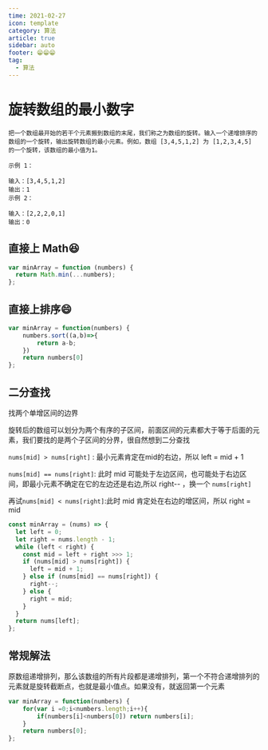 ```yaml
---
time: 2021-02-27
icon: template
category: 算法
article: true
sidebar: auto
footer: 😁😁😁
tag:
  - 算法
---
```


# 旋转数组的最小数字

```
把一个数组最开始的若干个元素搬到数组的末尾，我们称之为数组的旋转。输入一个递增排序的数组的一个旋转，输出旋转数组的最小元素。例如，数组 [3,4,5,1,2] 为 [1,2,3,4,5] 的一个旋转，该数组的最小值为1。  

示例 1：

输入：[3,4,5,1,2]
输出：1
示例 2：

输入：[2,2,2,0,1]
输出：0
```

## 直接上 Math😆

```js
var minArray = function (numbers) {
  return Math.min(...numbers);
};
```

## 直接上排序😄

```js
var minArray = function(numbers) {
    numbers.sort((a,b)=>{
        return a-b;
    })
    return numbers[0]
};
```

## 二分查找 

找两个单增区间的边界

旋转后的数组可以划分为两个有序的子区间，前面区间的元素都大于等于后面的元素，我们要找的是两个子区间的分界，很自然想到二分查找

`nums[mid] > nums[right]` : 最小元素肯定在mid的右边，所以 left = mid + 1

`nums[mid] == nums[right]`: 此时 mid 可能处于左边区间，也可能处于右边区间，即最小元素不确定在它的左边还是右边,所以 right-- ，换一个 `nums[right]` 

再试`nums[mid] < nums[right]`:此时 mid 肯定处在右边的增区间，所以 right = mid


```js
const minArray = (nums) => {
  let left = 0;
  let right = nums.length - 1;
  while (left < right) {
    const mid = left + right >>> 1;
    if (nums[mid] > nums[right]) {
      left = mid + 1;
    } else if (nums[mid] == nums[right]) {
      right--;
    } else {
      right = mid;
    }
  }
  return nums[left];
};
```

## 常规解法

原数组递增排列，那么该数组的所有片段都是递增排列，第一个不符合递增排列的元素就是旋转截断点，也就是最小值点。如果没有，就返回第一个元素

```js
var minArray = function(numbers) {
    for(var i =0;i<numbers.length;i++){
        if(numbers[i]<numbers[0]) return numbers[i];
    }
    return numbers[0];
};
```